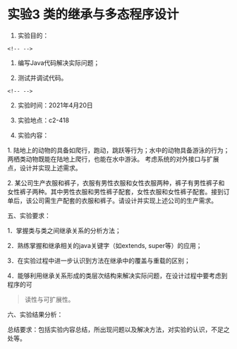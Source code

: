 # 实验3 类的继承与多态程序设计

1.  实验目的：

```{=html}
<!-- -->
```
1.  编写Java代码解决实际问题；

2.  测试并调试代码。

```{=html}
<!-- -->
```
2.  实验时间：2021年4月20日

3.  实验地点：c2-418

4.  实验内容：

1\. 陆地上的动物的具备如爬行，跑动，跳跃等行为；水中的动物具备游泳的行为；两栖类动物既能在陆地上爬行，也能在水中游泳。 考虑系统的对外接口与扩展点，设计并实现上述需求。

2\. 某公司生产衣服和裤子，衣服有男性衣服和女性衣服两种，裤子有男性裤子和女性裤子两种。其中男性衣服和男性裤子配套，女性衣服和女性裤子配套。接到订单后，该公司需生产配套的衣服和裤子。请设计并实现上述公司的生产需求。

五、实验要求：

1．掌握类与类之间继承关系的分析方法；

2．熟练掌握和继承相关的java关键字（如extends, super等）的应用；

3．在实验过程中进一步认识到方法在继承中的覆盖与重载的区别；

4．能够利用继承关系形成的类层次结构来解决实际问题，在设计过程中要考虑到程序的可

> 读性与可扩展性。

六、实验结果分析：

总结要求：包括实验内容总结，所出现问题以及解决方法，对实验的认识，不足之处等。
